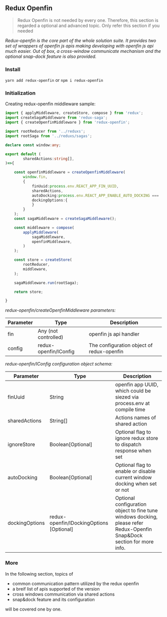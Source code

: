Redux Openfin
--------------
> Redux Openfin is not needed by every one. 
> Therefore, this section is regarded a optional and advanced topic.
> Only refer this section if you needed   

*Redux-openfin is the core part of the whole solution suite.
It provides two set of wrappers of openfin js apis making developing with openfin js api much easier.
Out of box, a cross-window communicate mechanism and the optional snap-dock feature is also provided.*

### Install

`yarn add redux-openfin` or `npm i redux-openfin`

### Initialization

Creating redux-openfin middleware sample:

```typescript
import { applyMiddleware, createStore, compose } from 'redux';
import createSagaMiddleware from 'redux-saga';
import { createOpenfinMiddleware } from 'redux-openfin';

import rootReducer from '../reduxs';
import rootSaga from '../reduxs/sagas';

declare const window:any;

export default (
        sharedActions:string[],
)=>{

    const openfinMiddleware = createOpenfinMiddleware(
        window.fin,
        {
            finUuid:process.env.REACT_APP_FIN_UUID,
            sharedActions,
            autoDocking:process.env.REACT_APP_ENABLE_AUTO_DOCKING === 'true',
            dockingOptions:{
            }
        }
    );
    const sagaMiddleware = createSagaMiddleware();

    const middleware = compose(
        applyMiddleware(
            sagaMiddleware,
            openfinMiddleware,
        )
    );

    const store = createStore(
        rootReducer,
        middleware,
    );

    sagaMiddleware.run(rootSaga);

    return store;

}
```

*redux-openfin/createOpenfinMiddleware parameters:*

| Parameter | Type | Description |
| --- | --- | --- |
| fin | Any (not controlled) | openfin js api handler |
| config | redux-openfin/IConfig | The configuration object of redux-openfin |

*redux-openfin/IConfig configuration object schema:*

| Parameter | Type | Description |
| --- | --- | --- |
| finUuid | String | openfin app UUID, which could be siezed via process.env at compile time |
| sharedActions | String[] | Actions names of shared action |
| ignoreStore | Boolean[Optional] | Optional flag to ignore redux store to dispatch response when set |
| autoDocking | Boolean[Optional] | Optional flag to enable or disable current window docking when set or not |
| dockingOptions | redux-openfin/IDockingOptions [Optional] | Optional configuration object to fine tune windows docking, please refer Redux-Openfin Snap&Dock section for more info. |

### More

In the following section, topics of

- common communication pattern utilized by the redux openfin
- a breif list of apis supported of the version
- cross windows communication via shared actions
- snap&dock feature and its configuration

will be covered one by one.
